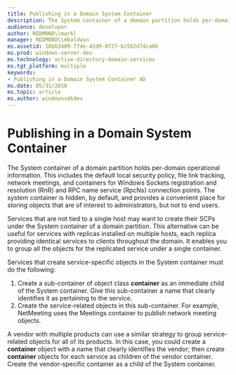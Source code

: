 ```yaml
---
title: Publishing in a Domain System Container
description: The System container of a domain partition holds per-domain operational information.
audience: developer
author: REDMOND\\markl
manager: REDMOND\\mbaldwin
ms.assetid: 18bb3409-774e-42d9-8f27-6c582d74ca86
ms.prod: windows-server-dev
ms.technology: active-directory-domain-services
ms.tgt_platform: multiple
keywords:
- Publishing in a Domain System Container AD
ms.date: 05/31/2018
ms.topic: article
ms.author: windowssdkdev
---
```


# Publishing in a Domain System Container

The System container of a domain partition holds per-domain operational information. This includes the default local security policy, file link tracking, network meetings, and containers for Windows Sockets registration and resolution (RnR) and RPC name service (RpcNs) connection points. The system container is hidden, by default, and provides a convenient place for storing objects that are of interest to administrators, but not to end users.

Services that are not tied to a single host may want to create their SCPs under the System container of a domain partition. This alternative can be useful for services with replicas installed on multiple hosts, each replica providing identical services to clients throughout the domain. It enables you to group all the objects for the replicated service under a single container.

Services that create service-specific objects in the System container must do the following:

1.  Create a sub-container of object class **container** as an immediate child of the System container. Give this sub-container a name that clearly identifies it as pertaining to the service.
2.  Create the service-related objects in this sub-container. For example, NetMeeting uses the Meetings container to publish network meeting objects.

A vendor with multiple products can use a similar strategy to group service-related objects for all of its products. In this case, you could create a **container** object with a name that clearly identifies the vendor; then create **container** objects for each service as children of the vendor container. Create the vendor-specific container as a child of the System container.

 

 




